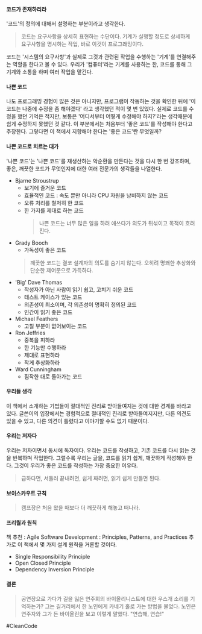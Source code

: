 #### 코드가 존재하리라
'코드'의 정의에 대해서 설명하는 부분이라고 생각한다. 

>코드는 요구사항을 상세히 표현하는 수단이다.
>기계가 실행할 정도로 상세하게 요구사항을 명시하는 작업, 바로 이것이 프로그래밍이다.

코드는 '시스템의 요구사항'과 실제로 그것과 관련된 작업을 수행하는 '기계'를 연결해주는 역할을 한다고 볼 수 있다. 우리가 '컴퓨터'라는 기계를 사용하는 한, 코드를 통해 그 기계와 소통을 하며 여러 작업을 맡긴다.
#### 나쁜 코드
나도 프로그래밍 경험이 많은 것은 아니지만, 프로그램이 작동하는 것을 확인한 뒤에 '이 코드는 나중에 수정을 좀 해야겠다' 라고 생각했던 적이 몇 번 있었다. 실제로 코드를 수정을 했던 기억은  적지만, 보통은 '어디서부터 어떻게 수정해야 하지?'라는 생각때문에 쉽게 수정하지 못했던 것 같다. 이 부분에서는 처음부터 '좋은 코드'를 작성해야 한다고 주장한다. 그렇다면 이 책에서 지향해야 한다는 '좋은 코드'란 무엇일까?

#### 나쁜 코드로 치르는 대가
'나쁜 코드'는 '나쁜 코드'를 재생산하는 악순환을 만든다는 것을 다시 한 번 강조하며, 좋은, 깨끗한 코드가 무엇인지에 대한 여러 전문가의 생각들을 나열한다.
- Bjarne Stroustrup
	- 보기에 즐거운 코드
	- 효율적인 코드 : 속도 뿐만 아니라 CPU 자원을 낭비하지 않는 코드
	- 오류 처리를 철저히 한 코드
	- 한 가지를 제대로 하는 코드
	  >나쁜 코드는 너무 많은 일을 하려 애쓰다가 의도가 뒤섞이고 목적이 흐려진다.
- Grady Booch
	- 가독성이 좋은 코드
	>깨끗한 코드는 결코 설계자의 의도를 숨기지 않는다. 오히려 명쾌한 추상화와 단순한 제어문으로 가득하다.
- 'Big' Dave Thomas
	- 작성자가 아닌 사람이 읽기 쉽고, 고치기 쉬운 코드
	- 테스트 케이스가 있는 코드
	- 의존성이 최소이며, 각 의존성이 명확히 정의된 코드
	- 인간이 읽기 좋은 코드
- Michael Feathers
	- 고칠 부분이 없어보이는 코드
- Ron Jeffries
	- 중복을 피하라
	- 한 기능만 수행하라
	- 제대로 표현하라
	- 작게 추상화하라
- Ward Cunningham
	- 짐작한 대로 돌아가는 코드
#### 우리들 생각
이 책에서 소개하는 기법들이 절대적인 진리로 받아들여지는 것에 대한 경계를 바라고 있다. 글쓴이의 입장에서는 경험적으로 절대적인 진리로 받아들여지지만, 다른 의견도 있을 수 있고, 다른 의견이 틀렸다고 이야기할 수도 없기 때문이다.

#### 우리는 저자다
우리는 저자이면서 동시에 독자이다. 우리는 코드를 작성하고, 기존 코드를 다시 읽는 것을 반복하며 작업한다. 그럴수록 우리는 글을, 코드를 읽기 쉽게, 깨끗하게 작성해야 한다. 그것이 우리가 좋은 코드를 작성하는 가장 중요한 이유다.
>급하다면, 서둘러 끝내려면, 쉽게 짜려면, 읽기 쉽게 만들면 된다.
#### 보이스카우트 규칙
>캠프장은 처음 왔을 때보다 더 깨끗하게 해놓고 떠나라.

#### 프리퀄과 원칙
책 추천 : Agile Software Development : Principles, Patterns, and Practices
추가로 이 책에서 몇 가지 설계 원칙을 거론할 것이다.
- Single Responsibility Principle
- Open Closed Principle
- Dependency Inversion Principle
#### 결론
>공연장으로 가다가 길을 잃은 연주회의 바이올리니스트에 대한 우스개 소리를 기억하는가? 그는 길거리에서 한 노인에게 카네기 홀로 가는 방법을 물었다. 노인은 연주자와 그가 든 바이올린을 보고 이렇게 말했다. "연습해, 연습!"

#CleanCode